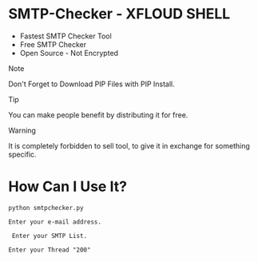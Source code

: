 # SMTP-Checker - XFLOUD SHELL 
* Fastest SMTP Checker Tool
* Free SMTP Checker
* Open Source - Not Encrypted

> [!NOTE]
> Don't Forget to Download PIP Files with PIP Install.

> [!TIP]
> You can make people benefit by distributing it for free.

> [!WARNING]
> It is completely forbidden to sell tool, to give it in exchange for something specific.


# How Can I Use It? # 

``` python smtpchecker.py ```

``` Enter your e-mail address. ```

``` Enter your SMTP List.``` 

``` Enter your Thread "200" ```
